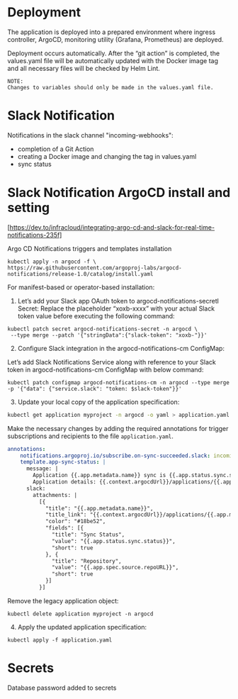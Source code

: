# Deployment

The application is deployed into a prepared environment where ingress controller, ArgoCD, monitoring utility (Grafana, Prometheus) are deployed.

Deployment occurs automatically. After the “git action” is completed, the values.yaml file will be automatically updated with the Docker image tag and all necessary files will be checked by Helm Lint. 

```
NOTE: 
Changes to variables should only be made in the values.yaml file.
```

# Slack Notification

Notifications in the slack channel "incoming-webhooks":
- completion of a Git Action
- creating a Docker image and changing the tag in values.yaml
- sync status

# Slack Notification ArgoCD install and setting

[https://dev.to/infracloud/integrating-argo-cd-and-slack-for-real-time-notifications-235f]

Argo CD Notifications triggers and templates installation
```
kubectl apply -n argocd -f \
https://raw.githubusercontent.com/argoproj-labs/argocd-notifications/release-1.0/catalog/install.yaml
```

For manifest-based or operator-based installation:
1. Let’s add your Slack app OAuth token to argocd-notifications-secretl Secret: Replace the placeholder “xoxb-xxxx” with your actual Slack token value before executing the following command:

```
kubectl patch secret argocd-notifications-secret -n argocd \
 --type merge --patch '{"stringData":{"slack-token": "xoxb-"}}'

```

2. Configure Slack integration in the argocd-notifications-cm ConfigMap:

Let’s add Slack Notifications Service along with reference to your Slack token in argocd-notifications-cm ConfigMap with below command:
```
kubectl patch configmap argocd-notifications-cm -n argocd --type merge -p '{"data": {"service.slack": "token: $slack-token"}}'
```


3. Update your local copy of the application specification:

```bash
kubectl get application myproject -n argocd -o yaml > application.yaml
```
Make the necessary changes by adding the required annotations for trigger subscriptions and recipients to the file `application.yaml`.

```yaml
annotations:
    notifications.argoproj.io/subscribe.on-sync-succeeded.slack: incoming-webhooks
    template.app-sync-status: |
      message: |
        Application {{.app.metadata.name}} sync is {{.app.status.sync.status}}.
        Application details: {{.context.argocdUrl}}/applications/{{.app.metadata.name}}.
      slack:
        attachments: |
          [{
            "title": "{{.app.metadata.name}}",
            "title_link": "{{.context.argocdUrl}}/applications/{{.app.metadata.name}}",
            "color": "#18be52",
            "fields": [{
              "title": "Sync Status",
              "value": "{{.app.status.sync.status}}",
              "short": true
            }, {
              "title": "Repository",
              "value": "{{.app.spec.source.repoURL}}",
              "short": true
            }]
          }]
```
Remove the legacy application object:

```
kubectl delete application myproject -n argocd
```
4. Apply the updated application specification:

```
kubectl apply -f application.yaml
```

# Secrets

Database password added to secrets
